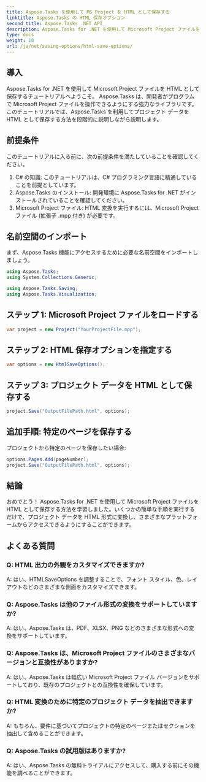 ```yaml
---
title: Aspose.Tasks を使用して MS Project を HTML として保存する
linktitle: Aspose.Tasks の HTML 保存オプション
second_title: Aspose.Tasks .NET API
description: Aspose.Tasks for .NET を使用して Microsoft Project ファイルを HTML として保存する方法を学びます。ステップバイステップのガイドを使用して、プロジェクト データを簡単に変換します。
type: docs
weight: 10
url: /ja/net/saving-options/html-save-options/
---
```

## 導入
Aspose.Tasks for .NET を使用して Microsoft Project ファイルを HTML として保存するチュートリアルへようこそ。 Aspose.Tasks は、開発者がプログラムで Microsoft Project ファイルを操作できるようにする強力なライブラリです。このチュートリアルでは、Aspose.Tasks を利用してプロジェクト データを HTML として保存する方法を段階的に説明しながら説明します。
## 前提条件
このチュートリアルに入る前に、次の前提条件を満たしていることを確認してください。
1. C# の知識: このチュートリアルは、C# プログラミング言語に精通していることを前提としています。
2. Aspose.Tasks のインストール: 開発環境に Aspose.Tasks for .NET がインストールされていることを確認してください。
3. Microsoft Project ファイル: HTML 変換を実行するには、Microsoft Project ファイル (拡張子 .mpp 付き) が必要です。

## 名前空間のインポート
まず、Aspose.Tasks 機能にアクセスするために必要な名前空間をインポートしましょう。
```csharp
using Aspose.Tasks;
using System.Collections.Generic;

using Aspose.Tasks.Saving;
using Aspose.Tasks.Visualization;
```

## ステップ 1: Microsoft Project ファイルをロードする
```csharp
var project = new Project("YourProjectFile.mpp");
```
## ステップ 2: HTML 保存オプションを指定する
```csharp
var options = new HtmlSaveOptions();
```
## ステップ 3: プロジェクト データを HTML として保存する
```csharp
project.Save("OutputFilePath.html", options);
```
## 追加手順: 特定のページを保存する
プロジェクトから特定のページを保存したい場合:
```csharp
options.Pages.Add(pageNumber);
project.Save("OutputFilePath.html", options);
```

## 結論
おめでとう！ Aspose.Tasks for .NET を使用して Microsoft Project ファイルを HTML として保存する方法を学習しました。いくつかの簡単な手順を実行するだけで、プロジェクト データを HTML 形式に変換し、さまざまなプラットフォームからアクセスできるようにすることができます。
## よくある質問
### Q: HTML 出力の外観をカスタマイズできますか?
A: はい、HTMLSaveOptions を調整することで、フォント スタイル、色、レイアウトなどのさまざまな側面をカスタマイズできます。
### Q: Aspose.Tasks は他のファイル形式の変換をサポートしていますか?
A: はい、Aspose.Tasks は、PDF、XLSX、PNG などのさまざまな形式への変換をサポートしています。
### Q: Aspose.Tasks は、Microsoft Project ファイルのさまざまなバージョンと互換性がありますか?
A: はい、Aspose.Tasks は幅広い Microsoft Project ファイル バージョンをサポートしており、既存のプロジェクトとの互換性を確保しています。
### Q: HTML 変換のために特定のプロジェクト データを抽出できますか?
A: もちろん、要件に基づいてプロジェクトの特定のページまたはセクションを抽出して含めることができます。
### Q: Aspose.Tasks の試用版はありますか?
A: はい、Aspose.Tasks の無料トライアルにアクセスして、購入する前にその機能を調べることができます。